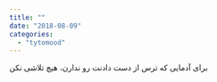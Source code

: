 ```yaml
---
title: ""
date: "2018-08-09"
categories: 
  - "tytomood"
---
```


برای آدمایی که ترس از دست دادنت رو ندارن، هیچ تلاشی نکن
